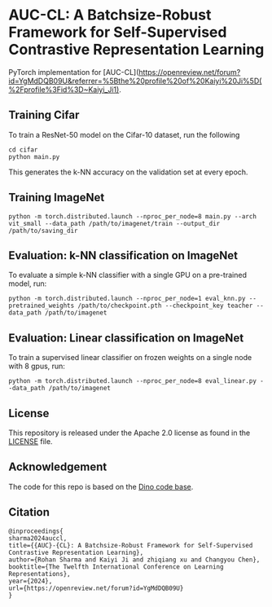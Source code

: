 
# AUC-CL: A Batchsize-Robust Framework for Self-Supervised Contrastive Representation Learning

PyTorch implementation for [AUC-CL](https://openreview.net/forum?id=YgMdDQB09U&referrer=%5Bthe%20profile%20of%20Kaiyi%20Ji%5D(%2Fprofile%3Fid%3D~Kaiyi_Ji1).

## Training Cifar
To train a ResNet-50 model on the Cifar-10 dataset, run the following

```
cd cifar
python main.py
```
This generates the k-NN accuracy on the validation set at every epoch.

## Training ImageNet
```
python -m torch.distributed.launch --nproc_per_node=8 main.py --arch vit_small --data_path /path/to/imagenet/train --output_dir /path/to/saving_dir
```

## Evaluation: k-NN classification on ImageNet
To evaluate a simple k-NN classifier with a single GPU on a pre-trained model, run:
```
python -m torch.distributed.launch --nproc_per_node=1 eval_knn.py --pretrained_weights /path/to/checkpoint.pth --checkpoint_key teacher --data_path /path/to/imagenet 
```

## Evaluation: Linear classification on ImageNet
To train a supervised linear classifier on frozen weights on a single node with 8 gpus, run:
```
python -m torch.distributed.launch --nproc_per_node=8 eval_linear.py --data_path /path/to/imagenet
```

## License
This repository is released under the Apache 2.0 license as found in the [LICENSE](LICENSE) file.

## Acknowledgement
The code for this repo is based on the [Dino code base](https://github.com/facebookresearch/dino).

## Citation

```
@inproceedings{
sharma2024auccl,
title={{AUC}-{CL}: A Batchsize-Robust Framework for Self-Supervised Contrastive Representation Learning},
author={Rohan Sharma and Kaiyi Ji and zhiqiang xu and Changyou Chen},
booktitle={The Twelfth International Conference on Learning Representations},
year={2024},
url={https://openreview.net/forum?id=YgMdDQB09U}
}
```

